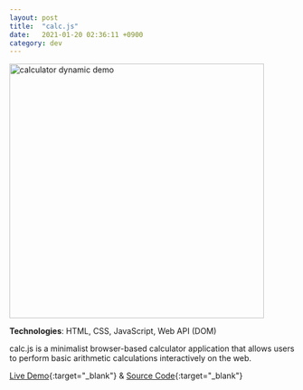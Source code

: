 ```yaml
---
layout: post
title:  "calc.js"
date:   2021-01-20 02:36:11 +0900
category: dev
---
```

<a href="https://jinyoungch0i.github.io/calc.js/">
    <img src="{{site.base_url}}/dev/assets/images/calc.gif" alt='calculator dynamic demo' height="450">
</a>

**Technologies**: HTML, CSS, JavaScript, Web API (DOM)

calc.js is a minimalist browser-based calculator application that allows users to perform basic arithmetic calculations interactively on the web.

[Live Demo](https://jinyoungch0i.github.io/calc.js/){:target="_blank"} & [Source Code](https://github.com/jinyoungch0i/calc.js){:target="_blank"}
